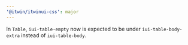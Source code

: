 ```yaml
---
'@itwin/itwinui-css': major
---
```


In `Table`, `iui-table-empty` now is expected to be under `iui-table-body-extra` instead of `iui-table-body`.
